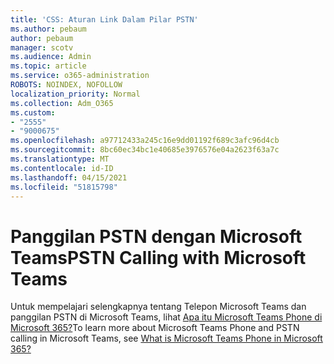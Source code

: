 ```yaml
---
title: 'CSS: Aturan Link Dalam Pilar PSTN'
ms.author: pebaum
author: pebaum
manager: scotv
ms.audience: Admin
ms.topic: article
ms.service: o365-administration
ROBOTS: NOINDEX, NOFOLLOW
localization_priority: Normal
ms.collection: Adm_O365
ms.custom:
- "2555"
- "9000675"
ms.openlocfilehash: a97712433a245c16e9dd01192f689c3afc96d4cb
ms.sourcegitcommit: 8bc60ec34bc1e40685e3976576e04a2623f63a7c
ms.translationtype: MT
ms.contentlocale: id-ID
ms.lasthandoff: 04/15/2021
ms.locfileid: "51815798"
---
```

# <a name="pstn-calling-with-microsoft-teams"></a><span data-ttu-id="6605b-102">Panggilan PSTN dengan Microsoft Teams</span><span class="sxs-lookup"><span data-stu-id="6605b-102">PSTN Calling with Microsoft Teams</span></span>

<span data-ttu-id="6605b-103">Untuk mempelajari selengkapnya tentang Telepon Microsoft Teams dan panggilan PSTN di Microsoft Teams, lihat [Apa itu Microsoft Teams Phone di Microsoft 365?](https://docs.microsoft.com/microsoftteams/what-is-phone-system-in-office-365)</span><span class="sxs-lookup"><span data-stu-id="6605b-103">To learn more about Microsoft Teams Phone and PSTN calling in Microsoft Teams, see [What is Microsoft Teams Phone in Microsoft 365?](https://docs.microsoft.com/microsoftteams/what-is-phone-system-in-office-365)</span></span>